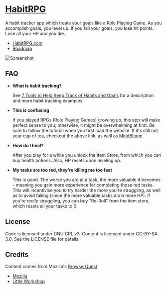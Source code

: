 [HabitRPG](http://habitrpg.com/)
============

A habit tracker app which treats your goals like a Role Playing Game. As you accomplish goals, you level up. If you fail your goals, you lose hit points. Lose all your HP and you die.

* [HabitRPG.com](http://habitrpg.com/)
* [Roadmap](https://workflowy.com/shared/cd06313a-7c93-ae5f-ae55-e64cae0556e4/)

![Screenshot](https://img.skitch.com/20120707-daj9pp7g87yg829j61pnpwhff3.jpg "Screenshot")

FAQ
-------
* **What is habit tracking?**

  See [7 Tools to Help Keep Track of Habits and Goals](http://www.lifehack.org/articles/technology/7-tools-to-help-keep-track-of-habits-and-goals.html) for a description and more habit tracking examples.
  
* **This is confusing**

  If you played RPGs (Role Playing Games) growing up, this app will make perfect sense to you; otherwise, it might be overwhelming at first. Be sure to follow the tutorial when you first load the website. If it's still not your cup of tea, checkout the above link, as well as [MindBloom](https://www.mindbloom.com/).

* **How do I heal?**

  After you play for a while you unlock the Item Store, from which you can buy health potions. Also, HP resets upon leveling up.
  
* **My tasks are too red, they're killing me too fast**
  
  This is good. The worse you are at a task, the more valuable it becomes - meaning you gain more experience for completing those red tasks. This will incentivise you to try harder the more you're struggling, as well as to avoid failing (since the more valuable tasks drain more HP). If you're *really* struggling, you can buy "Re-Roll" from the item store, which resets all your tasks to 0.

License
-------
Code is licensed under GNU GPL v3. Content is licensed under CC-BY-SA 3.0.
See the LICENSE file for details.


Credits
-------
Content comes from Mozilla's [BrowserQuest](http://browserquest.mozilla.org/) 

* [Mozilla](http://mozilla.org)
* [Little Workshop](http://www.littleworkshop.fr)